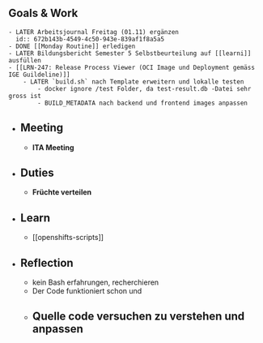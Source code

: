 ## Goals & Work
	- LATER Arbeitsjournal Freitag (01.11) ergänzen
	  id:: 672b143b-4549-4c50-943e-839af1f8a5a5
	- DONE [[Monday Routine]] erledigen
	- LATER Bildungsbericht Semester 5 Selbstbeurteilung auf [[learni]] ausfüllen
	- [[LRN-247: Release Process Viewer (OCI Image und Deployment gemäss IGE Guildeline)]]
		- LATER `build.sh` nach Template erweitern und lokalle testen
			- docker ignore /test Folder, da test-result.db -Datei sehr gross ist
			- BUILD_METADATA nach backend und frontend images anpassen
- ## Meeting
	- **ITA Meeting**
- ## Duties
	- **Früchte verteilen**
- ## Learn
	- [[openshifts-scripts]]
- ## Reflection
	- kein Bash erfahrungen, recherchieren
	- Der Code funktioniert schon und
	- Quelle code versuchen zu verstehen und anpassen
		-